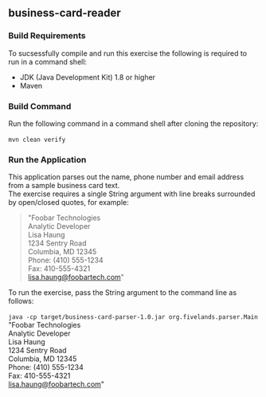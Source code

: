## business-card-reader

### Build Requirements
To sucsessfully compile and run this exercise the following is required to run in a command shell: 
- JDK (Java Development Kit) 1.8 or higher
- Maven

### Build Command
Run the following command in a command shell after cloning the repository:<br/><br/>
`mvn clean verify` 

### Run the Application
This application parses out the name, phone number and email address from a sample business card text.<br/>
The exercise requires a single String argument with line breaks surrounded by open/closed quotes, for example:<br/>

> "Foobar Technologies<br/>
> Analytic Developer<br/>
> Lisa Haung<br/>
> 1234 Sentry Road<br/>
> Columbia, MD 12345<br/>
> Phone: (410) 555-1234<br/>
> Fax: 410-555-4321<br/>
> lisa.haung@foobartech.com"<br/> 

To run the exercise, pass the String argument to the command line as follows:<br/><br/>
`java -cp target/business-card-parser-1.0.jar org.fivelands.parser.Main` "Foobar Technologies<br/> 
Analytic Developer <br/>
Lisa Haung <br/>
1234 Sentry Road <br/> 
Columbia, MD 12345 <br/>
Phone: (410) 555-1234<br/> 
Fax: 410-555-4321 <br/>
lisa.haung@foobartech.com" 
